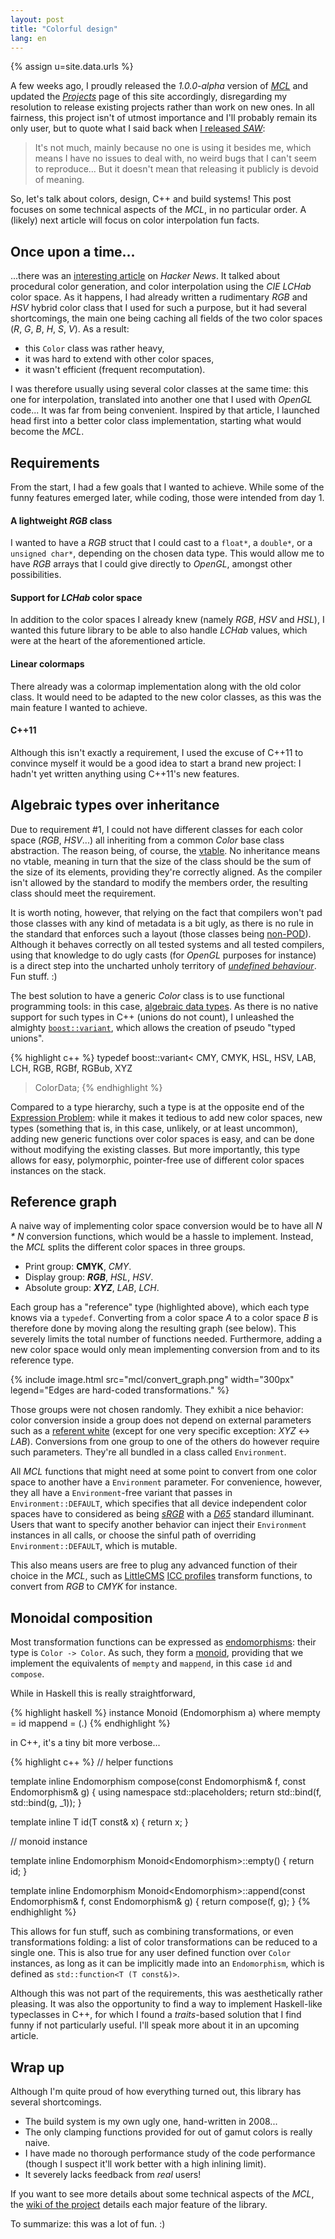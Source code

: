 ```yaml
---
layout: post
title: "Colorful design"
lang: en
---
```


{% assign u=site.data.urls %}

A few weeks ago, I proudly released the *1.0.0-alpha* version of
[*MCL*](/en/{{u.projs}}#mcl) and updated the
[*Projects*](/en/{{u.projs}}) page of this site accordingly,
disregarding my resolution to release existing projects rather than work
on new ones. In all fairness, this project isn't of utmost importance
and I'll probably remain its only user, but to quote what I said back
when [I released *SAW*](/en/2014/03/30/saw.html):

> It's not much, mainly because no one is using it besides me, which
> means I have no issues to deal with, no weird bugs that I can't seem
> to reproduce... But it doesn't mean that releasing it publicly is
> devoid of meaning.

So, let's talk about colors, design, C++ and build systems! This post
focuses on some technical aspects of the *MCL*, in no particular
order. A (likely) next article will focus on color interpolation fun
facts.


## Once upon a time...

...there was an
[interesting article](http://blog.noctua-software.com/procedural-colors-for-game.html)
on *Hacker News*. It talked about procedural color generation, and color
interpolation using the *CIE LCHab* color space. As it happens, I had
already written a rudimentary *RGB* and *HSV* hybrid color class that I
used for such a purpose, but it had several shortcomings, the main one
being caching all fields of the two color spaces (*R*, *G*, *B*, *H*,
*S*, *V*). As a result:

* this `Color` class was rather heavy,
* it was hard to extend with other color spaces,
* it wasn't efficient (frequent recomputation).

I was therefore usually using several color classes at the same time:
this one for interpolation, translated into another one that I used with
*OpenGL* code... It was far from being convenient. Inspired by that
article, I launched head first into a better color class implementation,
starting what would become the *MCL*.


## Requirements

From the start, I had a few goals that I wanted to achieve. While some
of the funny features emerged later, while coding, those were intended
from day 1.

#### A lightweight *RGB* class

I wanted to have a *RGB* struct that I could cast to a `float*`, a
`double*`, or a `unsigned char*`, depending on the chosen data
type. This would allow me to have *RGB* arrays that I could give
directly to *OpenGL*, amongst other possibilities.

#### Support for *LCHab* color space

In addition to the color spaces I already knew (namely *RGB*, *HSV* and
*HSL*), I wanted this future library to be able to also handle *LCHab*
values, which were at the heart of the aforementioned article.

#### Linear colormaps

There already was a colormap implementation along with the old color
class. It would need to be adapted to the new color classes, as this was
the main feature I wanted to achieve.

#### C++11

Although this isn't exactly a requirement, I used the excuse of C++11 to
convince myself it would be a good idea to start a brand new project: I
hadn't yet written anything using C++11's new features.


## Algebraic types over inheritance

Due to requirement #1, I could not have different classes for each
color space (*RGB*, *HSV*...) all inheriting from a common *Color* base
class abstraction. The reason being, of course, the
[vtable](http://en.wikipedia.org/wiki/Virtual_method_table). No
inheritance means no vtable, meaning in turn that the size of the class
should be the sum of the size of its elements, providing they're
correctly aligned. As the compiler isn't allowed by the standard to
modify the members order, the resulting class should meet the
requirement.

It is worth noting, however, that relying on the fact that compilers
won't pad those classes with any kind of metadata is a bit ugly, as
there is no rule in the standard that enforces such a layout (those
classes being
[non-POD](http://isocpp.org/wiki/faq/intrinsic-types#pod-types)). Although
it behaves correctly on all tested systems and all tested compilers,
using that knowledge to do ugly casts (for *OpenGL* purposes for
instance) is a direct step into the uncharted unholy territory of
[*undefined behaviour*](http://blog.llvm.org/2011/05/what-every-c-programmer-should-know.html). Fun
stuff. :)

The best solution to have a generic *Color* class is to use functional
programming tools: in this case,
[algebraic data types](http://en.wikipedia.org/wiki/Algebraic_data_type). As
there is no native support for such types in C++ (unions do not count),
I unleashed the almighty
[`boost::variant`](http://www.boost.org/doc/html/variant.html), which
allows the creation of pseudo "typed unions".

{% highlight c++ %}
typedef boost::variant<
    CMY, CMYK, HSL, HSV, LAB, LCH, RGB, RGBf, RGBub, XYZ
> ColorData;
{% endhighlight %}

Compared to a type hierarchy, such a type is at the opposite end of the
[Expression Problem](http://c2.com/cgi/wiki?ExpressionProblem): while it
makes it tedious to add new color spaces, new types (something that is,
in this case, unlikely, or at least uncommon), adding new generic
functions over color spaces is easy, and can be done without modifying
the existing classes. But more importantly, this type allows for easy,
polymorphic, pointer-free use of different color spaces instances on the
stack.


## Reference graph

A naive way of implementing color space conversion would be to have all
*N \* N* conversion functions, which would be a hassle to
implement. Instead, the *MCL* splits the different color spaces in three
groups.

* Print group: **CMYK**, *CMY*.
* Display group: ***RGB***, *HSL*, *HSV*.
* Absolute group: ***XYZ***, *LAB*, *LCH*.

Each group has a "reference" type (highlighted above), which each type
knows via a `typedef`. Converting from a color space *A* to a color
space *B* is therefore done by moving along the resulting graph (see
below). This severely limits the total number of functions
needed. Furthermore, adding a new color space would only mean
implementing conversion from and to its reference type.

{% include image.html src="mcl/convert_graph.png" width="300px" legend="Edges are hard-coded transformations." %}

Those groups were not chosen randomly. They exhibit a nice behavior:
color conversion inside a group does not depend on external parameters
such as a [referent white](http://en.wikipedia.org/wiki/White_point)
(except for one very specific exception: *XYZ* <-> *LAB*). Conversions
from one group to one of the others do however require such
parameters. They're all bundled in a class called `Environment`.

All *MCL* functions that might need at some point to convert from one
color space to another have a `Environment` parameter. For convenience,
however, they all have a `Environment`-free variant that passes in
`Environment::DEFAULT`, which specifies that all device independent
color spaces have to considered as being
[*sRGB*](http://en.wikipedia.org/wiki/SRGB) with a
[*D65*](http://en.wikipedia.org/wiki/Illuminant_D65) standard
illuminant. Users that want to specify another behavior can inject their
`Environment` instances in all calls, or choose the sinful path of
overriding `Environment::DEFAULT`, which is mutable.

This also means users are free to plug any advanced function of their
choice in the *MCL*, such as [LittleCMS](http://www.littlecms.com/)
[ICC profiles](http://en.wikipedia.org/wiki/ICC_profile) transform
functions, to convert from *RGB* to *CMYK* for instance.


## Monoidal composition

Most transformation functions can be expressed as
[endomorphisms](http://en.wikipedia.org/wiki/Endomorphism): their type
is `Color -> Color`. As such, they form a
[monoid](http://en.wikipedia.org/wiki/Monoid_%28category_theory%29),
providing that we implement the equivalents of `mempty` and `mappend`,
in this case `id` and `compose`.

While in Haskell this is really straightforward,

{% highlight haskell %}
instance Monoid (Endomorphism a) where
    mempty = id
    mappend = (.)
{% endhighlight %}

in C++, it's a tiny bit more verbose...

{% highlight c++ %}
// helper functions

template <typename T>
inline Endomorphism<T>
compose(const Endomorphism<T>& f,
        const Endomorphism<T>& g)
{
  using namespace std::placeholders;
  return std::bind(f, std::bind(g, _1));
}

template <typename T>
inline T
id(T const& x)
{
  return x;
}


// monoid instance

template <typename T>
inline Endomorphism<T>
Monoid<Endomorphism<T>>::empty()
{
  return id<T>;
}

template <typename T>
inline Endomorphism<T>
Monoid<Endomorphism<T>>::append(const Endomorphism<T>& f,
                                const Endomorphism<T>& g)
{
  return compose(f, g);
}
{% endhighlight %}

This allows for fun stuff, such as combining transformations, or even
transformations folding: a list of color transformations can be reduced
to a single one. This is also true for any user defined function over
`Color` instances, as long as it can be implicitly made into an
`Endomorphism`, which is defined as `std::function<T (T const&)>`.

Although this was not part of the requirements, this was aesthetically
rather pleasing. It was also the opportunity to find a way to implement
Haskell-like typeclasses in C++, for which I found a *traits*-based
solution that I find funny if not particularly useful. I'll speak more
about it in an upcoming article.


## Wrap up

Although I'm quite proud of how everything turned out, this library has
several shortcomings.

* The build system is my own ugly one, hand-written in 2008...
* The only clamping functions provided for out of gamut colors is really
  naive.
* I have made no thorough performance study of the code performance
  (though I suspect it'll work better with a high inlining limit).
* It severely lacks feedback from *real* users!

If you want to see more details about some technical aspects of the
*MCL*, the [wiki of the project](https://github.com/nicuveo/MCL/wiki)
details each major feature of the library.

To summarize: this was a lot of fun. :)
